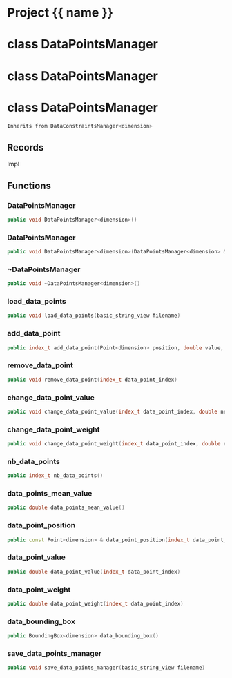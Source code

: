 <script setup>
import {useRoute} from 'vitepress'
const {path} = useRoute()
const tokens = path.split('/')
const words = tokens[2].split('-');
for (let i = 0; i < words.length; i++) {
    words[i] = words[i].charAt(0).toUpperCase() + words[i].slice(1);
    words[i] = words[i].replace('geode', 'Geode')
}
const name = words.join('-');
</script>
# Project {{ name }}

# class DataPointsManager

# class DataPointsManager

# class DataPointsManager


```cpp
Inherits from DataConstraintsManager<dimension>
```



## Records

Impl



## Functions

### DataPointsManager

```cpp
public void DataPointsManager<dimension>()
```


### DataPointsManager

```cpp
public void DataPointsManager<dimension>(DataPointsManager<dimension> && other)
```


### ~DataPointsManager

```cpp
public void ~DataPointsManager<dimension>()
```


### load_data_points

```cpp
public void load_data_points(basic_string_view filename)
```


### add_data_point

```cpp
public index_t add_data_point(Point<dimension> position, double value, double weight)
```


### remove_data_point

```cpp
public void remove_data_point(index_t data_point_index)
```


### change_data_point_value

```cpp
public void change_data_point_value(index_t data_point_index, double new_value)
```


### change_data_point_weight

```cpp
public void change_data_point_weight(index_t data_point_index, double new_weight)
```


### nb_data_points

```cpp
public index_t nb_data_points()
```


### data_points_mean_value

```cpp
public double data_points_mean_value()
```


### data_point_position

```cpp
public const Point<dimension> & data_point_position(index_t data_point_index)
```


### data_point_value

```cpp
public double data_point_value(index_t data_point_index)
```


### data_point_weight

```cpp
public double data_point_weight(index_t data_point_index)
```


### data_bounding_box

```cpp
public BoundingBox<dimension> data_bounding_box()
```


### save_data_points_manager

```cpp
public void save_data_points_manager(basic_string_view filename)
```





